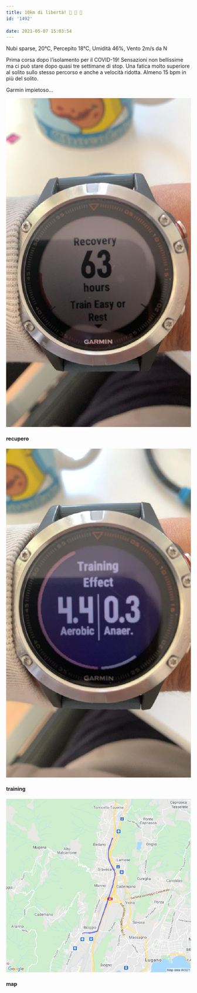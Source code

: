 ```yaml
---
title: 10km di libertà! 🦠 🦠 🦠
id: '1492'

date: 2021-05-07 15:03:54
---
```


Nubi sparse, 20°C, Percepito 18°C, Umidità 46%, Vento 2m/s da N

Prima corsa dopo l’isolamento per il COVID-19! Sensazioni non bellissime ma ci può stare dopo quasi tre settimane di stop. Una fatica molto superiore al solito sullo stesso percorso e anche a velocità ridotta. Almeno 15 bpm in più del solito.

Garmin impietoso…

![image](/images/2021/08/IMG_3851.jpg)

#### recupero

![image](/images/2021/08/IMG_3852.jpg)

#### training

![image](/images/2021/08/20210507-activity-map.png)

#### map
